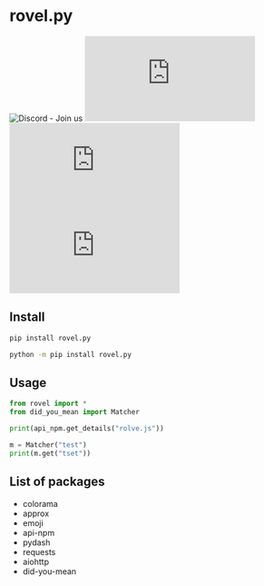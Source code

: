 # rovel.py

![Discord - Join us](https://img.shields.io/discord/602906543356379156) ![PyPI - Downloads](https://img.shields.io/pypi/dd/rovel.py) ![Repo size](https://img.shields.io/github/repo-size/rovelstars/rovel.py) ![Lines of code](https://img.shields.io/tokei/lines/github/rovelstars/rovel.py)

## Install
```bat
pip install rovel.py
```
```bat
python -m pip install rovel.py
```

## Usage
```py
from rovel import *
from did_you_mean import Matcher

print(api_npm.get_details("rolve.js"))

m = Matcher("test")
print(m.get("tset"))
```

## List of packages
- colorama
- approx
- emoji
- api-npm
- pydash
- requests
- aiohttp
- did-you-mean
